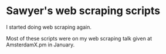 # Sawyer's web scraping scripts

I started doing web scraping again.

Most of these scripts were on my web scraping talk given at AmsterdamX.pm
in January.
